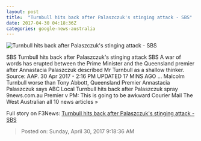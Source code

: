 ```yaml
---
layout: post
title:  "Turnbull hits back after Palaszczuk's stinging attack - SBS"
date: 2017-04-30 04:18:36Z
categories: google-news-australia
---
```


![Turnbull hits back after Palaszczuk's stinging attack - SBS](http://www.sbs.com.au/news/sites/sbs.com.au.news/files/composite_5.jpg)

SBS Turnbull hits back after Palaszczuk's stinging attack SBS A war of words has erupted between the Prime Minister and the Queensland premier after Annastacia Palaszczuk described Mr Turnbull as a shallow thinker. Source: AAP. 30 Apr 2017 - 2:16 PM UPDATED 17 MINS AGO ... Malcolm Turnbull worse than Tony Abbott, Queensland Premier Annastacia Palaszczuk says ABC Local Turnbull hits back after Palaszczuk spray 9news.com.au Premier v PM: This is going to be awkward Courier Mail The West Australian all 10 news articles »


Full story on F3News: [Turnbull hits back after Palaszczuk's stinging attack - SBS](http://www.f3nws.com/n/ezXacD)

> Posted on: Sunday, April 30, 2017 9:18:36 AM
